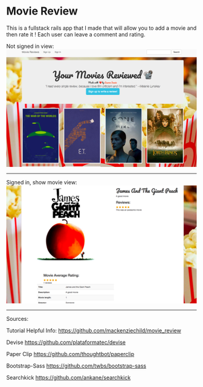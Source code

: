 # Movie Review


This is a fullstack rails app that I made that will allow you to add a movie and then rate it !
Each user can leave a comment and rating.

Not signed in view:
![alternateText](https://github.com/lsi117/movieReview/blob/master/Screen%20Shot%202017-12-11%20at%208.01.40%20PM.png)

---
Signed in, show movie view:
![alternateText](https://github.com/lsi117/movieReview/blob/master/Screen%20Shot%202017-12-11%20at%208.01.15%20PM.png)

---

Sources:

Tutorial Helpful Info:
https://github.com/mackenziechild/movie_review


Devise
https://github.com/plataformatec/devise

Paper Clip
https://github.com/thoughtbot/paperclip

Bootstrap-Sass
https://github.com/twbs/bootstrap-sass

Searchkick
https://github.com/ankane/searchkick




